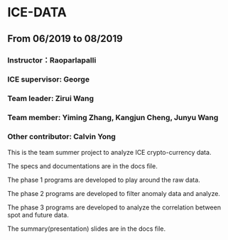 # ICE-DATA

## From 06/2019 to 08/2019

### Instructor：Raoparlapalli

### ICE supervisor: George 

### Team leader: Zirui Wang 

### Team member: Yiming Zhang, Kangjun Cheng, Junyu Wang 

### Other contributor: Calvin Yong
 

This is the team summer project to analyze ICE crypto-currency data. 

The specs and documentations are in the docs file.

The phase 1 programs are developed to play around the raw data.

The phase 2 programs are developed to filter anomaly data and analyze.

The phase 3 programs are developed to analyze the correlation between spot and future data.

The summary(presentation) slides are in the docs file.
